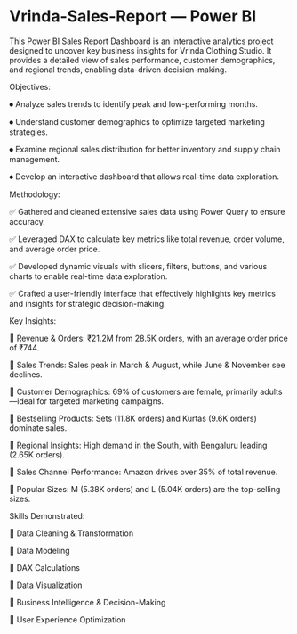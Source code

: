 # Vrinda-Sales-Report — Power BI


This Power BI Sales Report Dashboard is an interactive analytics project designed to uncover key business insights for Vrinda Clothing Studio. It provides a detailed view of sales performance, customer demographics, and regional trends, enabling data-driven decision-making.

Objectives:

⏺ Analyze sales trends to identify peak and low-performing months.

⏺ Understand customer demographics to optimize targeted marketing strategies.

⏺ Examine regional sales distribution for better inventory and supply chain management.

⏺ Develop an interactive dashboard that allows real-time data exploration.


Methodology:

✅ Gathered and cleaned extensive sales data using Power Query to ensure accuracy.

✅ Leveraged DAX to calculate key metrics like total revenue, order volume, and average order price.

✅ Developed dynamic visuals with slicers, filters, buttons, and various charts to enable real-time data exploration.

✅ Crafted a user-friendly interface that effectively highlights key metrics and insights for strategic decision-making.



Key Insights:

📌 Revenue & Orders: ₹21.2M from 28.5K orders, with an average order price of ₹744.

📌 Sales Trends: Sales peak in March & August, while June & November see declines.

📌 Customer Demographics: 69% of customers are female, primarily adults—ideal for targeted marketing campaigns.

📌 Bestselling Products: Sets (11.8K orders) and Kurtas (9.6K orders) dominate sales.

📌 Regional Insights: High demand in the South, with Bengaluru leading (2.65K orders).

📌 Sales Channel Performance: Amazon drives over 35% of total revenue.

📌 Popular Sizes: M (5.38K orders) and L (5.04K orders) are the top-selling sizes.



Skills Demonstrated:

🔹 Data Cleaning & Transformation

🔹 Data Modeling

🔹 DAX Calculations

🔹 Data Visualization

🔹 Business Intelligence & Decision-Making

🔹 User Experience Optimization

